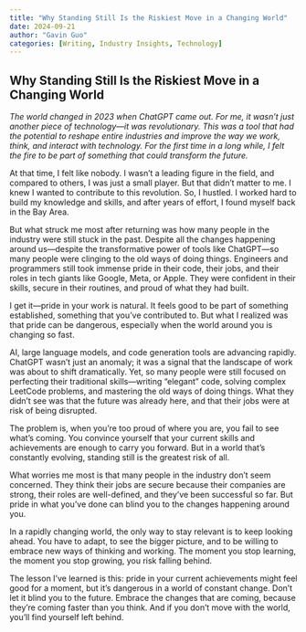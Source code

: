 ```yaml
---
title: "Why Standing Still Is the Riskiest Move in a Changing World"
date: 2024-09-21
author: "Gavin Guo"
categories: [Writing, Industry Insights, Technology]
---
```


## Why Standing Still Is the Riskiest Move in a Changing World

*The world changed in 2023 when ChatGPT came out. For me, it wasn’t just another piece of technology—it was revolutionary. This was a tool that had the potential to reshape entire industries and improve the way we work, think, and interact with technology. For the first time in a long while, I felt the fire to be part of something that could transform the future.*

At that time, I felt like nobody. I wasn’t a leading figure in the field, and compared to others, I was just a small player. But that didn’t matter to me. I knew I wanted to contribute to this revolution. So, I hustled. I worked hard to build my knowledge and skills, and after years of effort, I found myself back in the Bay Area.

But what struck me most after returning was how many people in the industry were still stuck in the past. Despite all the changes happening around us—despite the transformative power of tools like ChatGPT—so many people were clinging to the old ways of doing things. Engineers and programmers still took immense pride in their code, their jobs, and their roles in tech giants like Google, Meta, or Apple. They were confident in their skills, secure in their routines, and proud of what they had built.

I get it—pride in your work is natural. It feels good to be part of something established, something that you’ve contributed to. But what I realized was that pride can be dangerous, especially when the world around you is changing so fast.

AI, large language models, and code generation tools are advancing rapidly. ChatGPT wasn’t just an anomaly; it was a signal that the landscape of work was about to shift dramatically. Yet, so many people were still focused on perfecting their traditional skills—writing “elegant” code, solving complex LeetCode problems, and mastering the old ways of doing things. What they didn’t see was that the future was already here, and that their jobs were at risk of being disrupted.

The problem is, when you’re too proud of where you are, you fail to see what’s coming. You convince yourself that your current skills and achievements are enough to carry you forward. But in a world that’s constantly evolving, standing still is the greatest risk of all.

What worries me most is that many people in the industry don’t seem concerned. They think their jobs are secure because their companies are strong, their roles are well-defined, and they’ve been successful so far. But pride in what you’ve done can blind you to the changes happening around you.

In a rapidly changing world, the only way to stay relevant is to keep looking ahead. You have to adapt, to see the bigger picture, and to be willing to embrace new ways of thinking and working. The moment you stop learning, the moment you stop growing, you risk falling behind.

The lesson I’ve learned is this: pride in your current achievements might feel good for a moment, but it’s dangerous in a world of constant change. Don’t let it blind you to the future. Embrace the changes that are coming, because they’re coming faster than you think. And if you don’t move with the world, you’ll find yourself left behind.
